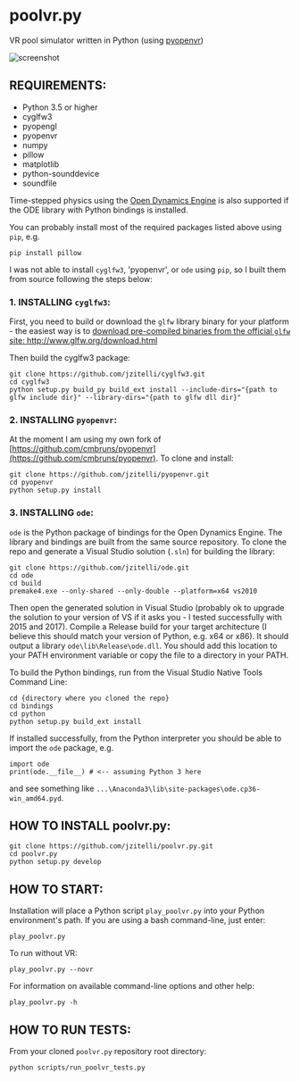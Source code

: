 # poolvr.py

VR pool simulator written in Python (using [pyopenvr](https://github.com/cmbruns/pyopenvr))

![screenshot](https://jzitelli.github.io/poolvr.py/images/screenshots/vrscreenshot.png)

## REQUIREMENTS:

- Python 3.5 or higher
- cyglfw3
- pyopengl
- pyopenvr
- numpy
- pillow
- matplotlib
- python-sounddevice
- soundfile

Time-stepped physics using the [Open Dynamics Engine](https://github.com/jzitelli/ode) is also supported if the ODE library with Python bindings is installed.

You can probably install most of the required packages listed above using `pip`, e.g.
```
pip install pillow
```
I was not able to install `cyglfw3`, 'pyopenvr', or `ode` using `pip`, so I built them from source following the steps below:


### 1. INSTALLING `cyglfw3`:

First, you need to build or download the `glfw` library binary for your platform - the easiest way is to [download pre-compiled binaries
from the official `glfw` site: http://www.glfw.org/download.html ](http://www.glfw.org/download.html)

Then build the cyglfw3 package:
```
git clone https://github.com/jzitelli/cyglfw3.git
cd cyglfw3
python setup.py build_py build_ext install --include-dirs="{path to glfw include dir}" --library-dirs="{path to glfw dll dir}"
```


### 2. INSTALLING `pyopenvr`:

At the moment I am using my own fork of [https://github.com/cmbruns/pyopenvr](https://github.com/cmbruns/pyopenvr).  To clone and install:
```
git clone https://github.com/jzitelli/pyopenvr.git
cd pyopenvr
python setup.py install
```


### 3. INSTALLING `ode`:

`ode` is the Python package of bindings for the Open Dynamics Engine.  The library and bindings are built from the same source repository.  To clone the repo and generate a Visual Studio solution (`.sln`) for building the library:
```
git clone https://github.com/jzitelli/ode.git
cd ode
cd build
premake4.exe --only-shared --only-double --platform=x64 vs2010
```
Then open the generated solution in Visual Studio (probably ok to upgrade the solution to your version of VS if it asks you - I tested successfully with 2015 and 2017).
Compile a Release build for your target architecture (I believe this should match your version of Python, e.g. x64 or x86).
It should output a library `ode\lib\Release\ode.dll`.  You should add this location to your PATH environment variable or copy the file to a directory in your PATH.

To build the Python bindings, run from the Visual Studio Native Tools Command Line:
```
cd {directory where you cloned the repo}
cd bindings
cd python
python setup.py build_ext install
```
If installed successfully, from the Python interpreter you should be able to import the `ode` package, e.g.
```
import ode
print(ode.__file__) # <-- assuming Python 3 here
```
and see something like `...\Anaconda3\lib\site-packages\ode.cp36-win_amd64.pyd`.


## HOW TO INSTALL poolvr.py:

```
git clone https://github.com/jzitelli/poolvr.py.git
cd poolvr.py
python setup.py develop
```


## HOW TO START:

Installation will place a Python script `play_poolvr.py` into your Python environment's path.
If you are using a bash command-line, just enter:
```
play_poolvr.py
```

To run without VR:
```
play_poolvr.py --novr
```

For information on available command-line options and other help:
```
play_poolvr.py -h
```

## HOW TO RUN TESTS:

From your cloned `poolvr.py` repository root directory:
```
python scripts/run_poolvr_tests.py
```
